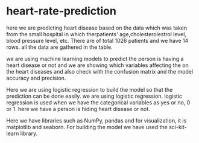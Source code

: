 # heart-rate-prediction


here we are predicting heart disease based on the data which was taken from the small hospital in which therpatients' age,cholesterolestrol level, blood pressure level, etc. There are of total 1026 patients and we have 14 rows. all the data are gathered in the table.

we are using machine learning models to predict the person is having a heart disease or not and we are showing which variables affecting the on the heart diseases and also check with the confusion matrix and the model accuracy and precision.

Here we are using logistic regression to build the model so that the prediction can be done easily. we are using logistic regression. logistic regression is used when we have the categorical variables as yes or no, 0 or 1. here we have a person is hiding heart disease or not.

Here we have libraries such as NumPy, pandas and for visualization, it is matplotlib and seaborn. For building the model we have used the sci-kit-learn library.  
